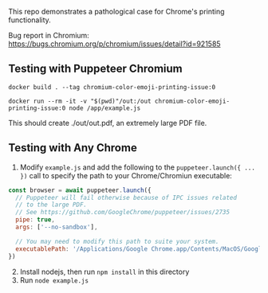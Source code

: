 This repo demonstrates a pathological case for Chrome's printing functionality.

Bug report in Chromium: https://bugs.chromium.org/p/chromium/issues/detail?id=921585

## Testing with Puppeteer Chromium

```
docker build . --tag chromium-color-emoji-printing-issue:0

docker run --rm -it -v "$(pwd)"/out:/out chromium-color-emoji-printing-issue:0 node /app/example.js
```

This should create ./out/out.pdf, an extremely large PDF file.

## Testing with Any Chrome

1. Modify `example.js` and add the following to the `puppeteer.launch({ ... })` call to specify the path to your Chrome/Chromiun executable:

```javascript
const browser = await puppeteer.launch({
  // Puppeteer will fail otherwise because of IPC issues related
  // to the large PDF.
  // See https://github.com/GoogleChrome/puppeteer/issues/2735
  pipe: true,
  args: ['--no-sandbox'],

  // You may need to modify this path to suite your system.
  executablePath: '/Applications/Google Chrome.app/Contents/MacOS/Google Chrome',
})
```

2. Install nodejs, then run `npm install` in this directory
3. Run `node example.js`
